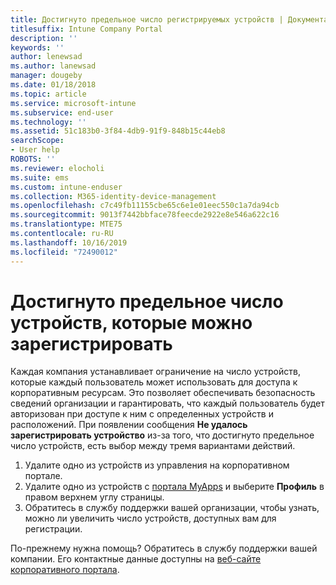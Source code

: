 ```yaml
---
title: Достигнуто предельное число регистрируемых устройств | Документация Майкрософт
titlesuffix: Intune Company Portal
description: ''
keywords: ''
author: lenewsad
ms.author: lanewsad
manager: dougeby
ms.date: 01/18/2018
ms.topic: article
ms.service: microsoft-intune
ms.subservice: end-user
ms.technology: ''
ms.assetid: 51c183b0-3f84-4db9-91f9-848b15c44eb8
searchScope:
- User help
ROBOTS: ''
ms.reviewer: elocholi
ms.suite: ems
ms.custom: intune-enduser
ms.collection: M365-identity-device-management
ms.openlocfilehash: c7c49fb11155cbe65c6e1e01eec550c1a7da94cb
ms.sourcegitcommit: 9013f7442bbface78feecde2922e8e546a622c16
ms.translationtype: MTE75
ms.contentlocale: ru-RU
ms.lasthandoff: 10/16/2019
ms.locfileid: "72490012"
---
```

# <a name="the-limit-of-devices-you-can-register-has-been-reached"></a>Достигнуто предельное число устройств, которые можно зарегистрировать

Каждая компания устанавливает ограничение на число устройств, которые каждый пользователь может использовать для доступа к корпоративным ресурсам. Это позволяет обеспечивать безопасность сведений организации и гарантировать, что каждый пользователь будет авторизован при доступе к ним с определенных устройств и расположений. При появлении сообщения **Не удалось зарегистрировать устройство** из-за того, что достигнуто предельное число устройств, есть выбор между тремя вариантами действий.

1. Удалите одно из устройств из управления на корпоративном портале.
2. Удалите одно из устройств с [портала MyApps](https://myapps.microsoft.com) и выберите **Профиль** в правом верхнем углу страницы. 
3. Обратитесь в службу поддержки вашей организации, чтобы узнать, можно ли увеличить число устройств, доступных вам для регистрации. 

По-прежнему нужна помощь? Обратитесь в службу поддержки вашей компании. Его контактные данные доступны на [веб-сайте корпоративного портала](https://go.microsoft.com/fwlink/?linkid=2010980).
